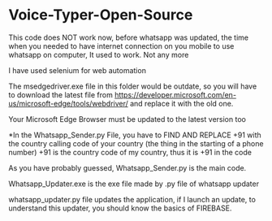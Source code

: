 # Voice-Typer-Open-Source

This code does NOT work now, before whatsapp was updated, the time when you needed to have internet connection on you mobile to use whatsapp on computer, It used to work.
Not any more


I have used selenium for web automation

The msedgedriver.exe file in this folder would be outdate, so you will have to download the latest file from https://developer.microsoft.com/en-us/microsoft-edge/tools/webdriver/   and replace it with the old one.

Your Microsoft Edge Browser must be updated to the latest version too

*In the Whatsapp_Sender.py File, you have to FIND AND REPLACE +91 with the country calling code of your country (the thing in the starting of a phone number) +91 is the country code of my country, thus it is +91 in the code

As you have probably guessed, Whatsapp_Sender.py is the main code.

Whatsapp_Updater.exe is the exe file made by .py file of whatsapp updater

whatsapp_updater.py file updates the application, if I launch an update, to understand this updater, you should know the basics of FIREBASE.

